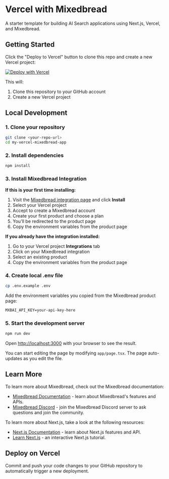 # Vercel with Mixedbread

A starter template for building AI Search applications using Next.js, Vercel, and Mixedbread.

## Getting Started

Click the "Deploy to Vercel" button to clone this repo and create a new Vercel project:

[![Deploy with Vercel](https://vercel.com/button)](https://vercel.com/new/clone?repository-url=https%3A%2F%2Fgithub.com%2Fmixedbread-ai%2Fvercel-marketplace-mixedbread&project-name=my-vercel-marketplace-app&repository-name=my-vercel-marketplace-app&redirect-url=https%3A%2F%2Fwww.mixedbread.com&developer-id=oac_iRJgsiA4yYT8aHOJIoLeoSWk&demo-title=Vercel%20with%20Mixedbread&demo-description=A%20full-stack%20React%20template%20using%20Next.js%2C%20Vercel%20and%20Mixedbread.%20Ship%20with%20AI%20search.&demo-url=https%3A%2F%2Fmy-vercel-mixedbread-app.vercel.app&demo-image=https%3A%2F%2Fmy-vercel-mixedbread-app.vercel.app%2Fhome.png&products=%5B%7B%22type%22%3A%22integration%22%2C%22integrationSlug%22%3A%22mixedbread%22%2C%22productSlug%22%3A%22search%22%2C%22protocol%22%3A%22other%22%7D%5D)

This will:

1. Clone this repository to your GitHub account
2. Create a new Vercel project

## Local Development

### 1. Clone your repository

```bash
git clone <your-repo-url>
cd my-vercel-mixedbread-app
```

### 2. Install dependencies

```bash
npm install
```

### 3. Install Mixedbread Integration

**If this is your first time installing:**

1. Visit the [Mixedbread integration page](https://vercel.com/marketplace/mixedbread) and click **Install**
2. Select your Vercel project
3. Accept to create a Mixedbread account
4. Create your first product and choose a plan
5. You'll be redirected to the product page
6. Copy the environment variables from the product page

**If you already have the integration installed:**

1. Go to your Vercel project **Integrations** tab
2. Click on your Mixedbread integration
3. Select an existing product
4. Copy the environment variables from the product page

### 4. Create local .env file

```bash
cp .env.example .env
```

Add the environment variables you copied from the Mixedbread product page:

```txt
MXBAI_API_KEY=your-api-key-here
```

### 5. Start the development server

```bash
npm run dev
```

Open [http://localhost:3000](http://localhost:3000) with your browser to see the result.

You can start editing the page by modifying `app/page.tsx`. The page auto-updates as you edit the file.

## Learn More

To learn more about Mixedbread, check out the Mixedbread documentation:

- [Mixedbread Documentation](https://www.mixedbread.com/docs) - learn about Mixedbread's features and APIs.
- [Mixedbread Discord](https://discord.gg/fCpaq2dr) - join the Mixedbread Discord server to ask questions and join the community.

To learn more about Next.js, take a look at the following resources:

- [Next.js Documentation](https://nextjs.org/docs) - learn about Next.js features and API.
- [Learn Next.js](https://nextjs.org/learn) - an interactive Next.js tutorial.

## Deploy on Vercel

Commit and push your code changes to your GitHub repository to automatically trigger a new deployment.
